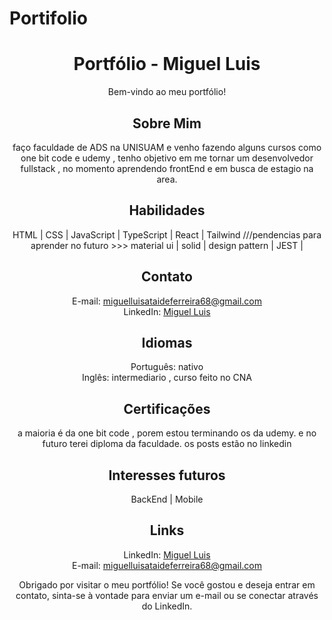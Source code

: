 # Portifolio
<!-- README.md -->

<h1 align="center">Portfólio - Miguel Luis </h1>

<p align="center">Bem-vindo ao meu portfólio!</p>

<h2 align="center">Sobre Mim</h2>

<p align="center">faço faculdade de ADS na UNISUAM e venho fazendo alguns cursos como one bit code e udemy , tenho objetivo em me tornar um desenvolvedor fullstack , no momento aprendendo frontEnd e em busca de estagio na area.</p>

<h2 align="center">Habilidades</h2>

<p align="center">
  HTML | CSS | JavaScript | TypeScript | React | Tailwind ///pendencias para aprender no futuro >>> material ui | solid | design pattern | JEST |
</p>

<h2 align="center">Contato</h2>

<p align="center">
  E-mail: <a href="miguelluisataideferreira68@gmail.com">miguelluisataideferreira68@gmail.com</a><br>
  LinkedIn: <a href="https://www.linkedin.com/in/miguel-luis-8533022a0/">Miguel Luis</a>
</p>

<h2 align="center">Idiomas</h2>

<p align="center">
  Português: nativo<br>
  Inglês: intermediario , curso feito no CNA
</p>

<h2 align="center">Certificações</h2>

<p align="center">
  a maioria é da one bit code , porem estou terminando os da udemy.
  e no futuro terei diploma da faculdade. os posts estão no linkedin
</p>

<h2 align="center">Interesses futuros </h2>

<p align="center">
  BackEnd | Mobile 
</p>

<h2 align="center">Links</h2>

<p align="center">
  LinkedIn: <a href="https://www.linkedin.com/in/miguel-luis-8533022a0/">Miguel Luis</a><br>
  E-mail: <a href="mailto:miguelluisataideferreira68@gmail.com">miguelluisataideferreira68@gmail.com</a>
</p>

<p align="center">Obrigado por visitar o meu portfólio! Se você gostou e deseja entrar em contato, sinta-se à vontade para enviar um e-mail ou se conectar através do LinkedIn.</p>

